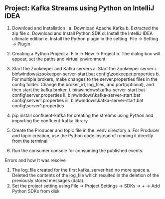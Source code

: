 ##  Project: Kafka Streams using Python on IntelliJ IDEA
1. Download and Installation :
a. Download Apache Kafka
b. Extracted the zip file
c. Download and Install Python SDK
d. Install the IntelliJ IDEA ultimate edition
e. Install the Python plugin in the setting. File → Setting → Plugin

2. Creating a Python Project
a. File → New → Project
b. The dialog box will appear, set the paths and virtual environment

3. Start the Zookeeper and Kafka servers
a. Start the Zookeeper server
  i. bin\windows\zookeeper-server-start.bat config\zookeeper.properties
b. For multiple brokers, make changes to the server.properties files in the config folder. Change the broker_id, log_files, and port(optional), and then start the kafka broker.
  i. bin\windows\kafka-server-start.bat config\server.properties
  ii. bin\windows\kafka-server-start.bat config\server1.properties
  iii. bin\windows\kafka-server-start.bat config\server1.properties

4. pip install confluent-kafka for creating the streams using Python and importing the confluent-kafka library

5. Create the Producer and topic file in the .venv directory
a. For Producer and topic creation, use the Python code instead of running it directly from the terminal

6. Run the consumer console for consuming the published events.

Errors and how It was resolve
1. The log_file created for the first kafka_server had no more space
a. Deleted the contents of the log_file which resulted in the deletion of the previously stored messages (data).
2. Set the project setting using File → Project Settings → SDKs →  +  → Add Python SDKs from disk
